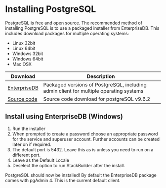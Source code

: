 Installing PostgreSQL
=====================

PostgreSQL is free and open source.  The recommended method of installing PostgreSQL is to use a packaged installer from EnterpriseDB.  This includes download packages for multiple operating systems:

- Linux 32bit
- Linux 64bit
- Windows 32bit
- Windows 64bit
- Mac OSX

| Download | Description |
| -------- | ----------- |
| [EnterpriseDB](https://www.enterprisedb.com/downloads/postgres-postgresql-downloads#windows) | Packaged versions of PostgreSQL, including admin client for multiple operating systems |
| [Source code](https://www.postgresql.org/ftp/source/v9.6.2/) | Source code download for postgreSQL v9.6.2 |


Install using EnterpriseDB (Windows)
---------------------------------------

1. Run the installer
2. When prompted to create a password choose an appropriate password for the service and superuser account.  Further accounts can be created later on if required.
3. The default port is 5432.  Leave this as is unless you need to run on a different port.
4. Leave as the Default Locale
5. Deselect the option to run StackBuilder after the install.

PostgreSQL should now be installed!  By default the EnterpriseDB package comes with pgAdmin 4.  This is the current default client.